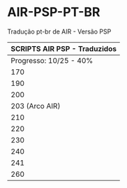 # AIR-PSP-PT-BR
Tradução pt-br de AIR - Versão PSP

| SCRIPTS AIR PSP - Traduzidos  |
| ----------------------------- |
|  Progresso: 10/25 - 40%       |
|            170                |
|            190                |
|            200                |
|       203 (Arco AIR)          |
|            210                |
|            220                |
|            230                |
|            240                |
|            241                |
|            260                |
